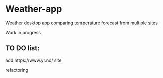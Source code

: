 # Weather-app

Weather desktop app comparing temperature forecast from multiple sites

Work in progress

## TO DO list:
<p>add https://www.yr.no/ site</p>
<p>refactoring</p>


